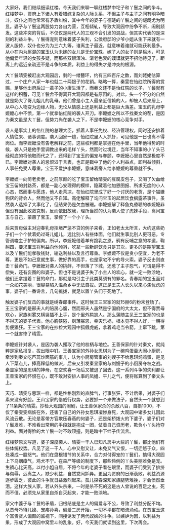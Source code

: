 
大家好，我们继续细读红楼。今天我们来聊一聊红楼梦中坨子和丫鬟之间的争斗。红楼梦中，贾府上下诸人有着错综复杂的人际关系，不但主子与主子之间有明争暗斗，奴仆之间也常常有矛盾纠纷，其中今年的婆子与德琏的丫鬟之间的龌龊尤为明显。婆子与丫鬟这两股势力各自为营，互相倾轧，导致大观园中纷争不断，闹剧频发。这些冲突的背后，不仅仅是两代人的三观不合引发的混战，但其实代表的是深刻的利益斗争。丫鬟得宠则意味着婆子失利，公侯府邸的少爷小姐从生下来就有一波人服侍，奴仆也分为为三六九等，谁离主子最近，就意味着谁就可能获利最多。从小在内为厮混的宝玉认为未嫁的女儿是无价宝珠，嫁了人的女子则是榆木，可见他偏爱年轻的女孩多疑，而那些双眼浑浊、渐老色衰的馍馍就更不招他待见了。距离上的远近亲疏还不是斗争的本质，利益上的得失才是冲突的根源。

大丫鬟晴雯被赶出大观园后，剩的一缕簪环，约有三四百斤之数，而刘姥姥估算过，一个庄户人家一年也就二十两银子的花销。略略一算，秦雯在怡红院所得的赏赐，足够他出府后过一辈子的小康生活了，而秦文还不是怡红院的长子，丫鬟就有这样的积蓄，可见丫鬟舍不得离开大观园都是有原因的。对此，头一个不分的自然就是奶大了哥儿姐儿的乳母。他们曾是小主人最亲近信赖的人，却被人后来居上，从中心人物变为边缘人物，无论从情感上还是利益上都是巨大落差。宝玉的乳母李嬷嬷心中不愤，第一个就拿怡红院的袭人开刀。李嬷嬷之所以不找秦文的茬，是因为秦文虽是大丫鬟，但势力尚在袭人之下，不是李嬷嬷的核心竞争对手。

袭人是事实上的怡红院的总理大臣，抓着人事任免权、经济管理权，同时还安排着人情往来、诸事调度。袭人回家一趟，怡红院里人人抓虾，可见他是一日也离不得岗位。而李嬷嬷没有告老解释之前，这些权利都是掌握在他手里，当年他得势的时候，袭人只是他手里调教出来的毛样丫头，然而时过境迁，当年不知事的小丫头已经彻底的将他取而代之了，还得到了宝玉的偏宠与眷顾，李嬷嬷心里自然是极度不已。李嬷嬷对袭人的忌恨溢于言表，也正是戳中了他的个人利益点，即利益倾斜，人事任免受人尊重。宝玉不爱护李嬷嬷，意味着旁人给李嬷嬷的尊重就不多。

李嬷嬷一向倚老卖老，之前厚颜的吃了宝玉留给晴雯的豆腐皮包子，又喝了欠血给宝玉留的封路茶，都是一副心安理得的模样，隐藏着他加恩图报、所求无度的小人心态，然而事与愿违，他人走茶凉，在怡红院里成了好一个讨厌的老货，是个猫嫌狗厌的背会人，然而他又不自知。高佬解释了询问宝玉的起居饮食枫露茶事件，虽然袭人选择了大事化了，但结果仍是欠血被碾。李嬷嬷解了释鱼丸昏聩的李嬷嬷非但没有因此收敛克制，反而依旧故我，理所当然的认为袭人使了虎妹手段，离间宝玉与自己，蒙蔽了宝玉，掌控了一个小丫头。

后来贾母做主对迎春乳母拒堵严惩不贷的例子来看，正如老太太所言，大约这些奶子们一个个仗着奶过哥儿姐儿，远比别人有些体面，他们就生事比别人更可恶，专管调唆主子护短偏向。所以，李嬷嬷借着羊有跪乳之恩，鸦有反哺之意的孝道，鞠躬四，要求宝玉将利益向他倾斜，吃拿一些新鲜饮食只是其次，更多的是期望宝玉以及丫鬟们能孝敬钱财，输送利益以及言行尊重。李嬷嬷不仅是贪小便宜，为老不尊，更是不如己意就生事，做好靠的高手，也是家宅不宁的导火索。婆子反击则直击丫鬟命门。李嬷嬷对袭人的挑衅，不但落了下城，还惹了主子怨气，可谓是得不偿失，还有妄图的和婆子。但也不是说婆子失了小主人的欢心，就一定一败涂地，他们还拿捏着丫鬟的命门，那就是勾引主子此类莫须有的罪名。青春期的宝玉面对一众如花美丽，很容易陷入温柔乡中无法自拔。这正是王夫人长久以来心焦忧虑的事，婆子们一番谗言，几句挑拨，就足以置丫头们于死地了。

触发婆子们反击的事就是绣春郎事件。这时候王三宝家的就15赫6的粉末登场了。王三宝家的是邢夫人的陪房心腹，然而邢夫人虽然是宁国府的大太太，但不得贾母欢心，家族树雾又横竖插不上手，是个里外尴尬人。那么蒲随主见王三宝家的也是不得志的婆子代表。他心胸狭隘，刻薄寡恩，幸灾乐祸，根本见不得人好，一朝得势便猖狂。王三宝家的在抄检大观园中狐假虎威，拿着鸡毛当令箭，上窜下跳，第一个就害惨了晴雯。

李嬷嬷针对袭人，是因为袭人攫取了他的权柄与地位。王善保家的针对秦文，就纯粹是家私报复，拔出眼中钉。王善宝家的外孙女思琪为了一碗鸡蛋羹大闹小厨房，牵涉到秦文吃芦蒿炒面筋的事儿，认为小厨房管事的刘嫂子不给思琪炖鸡蛋，是见人下菜点儿，捧高踩低的做派，后来又引发秦显家的与刘嫂子的小厨房夺权之战。秦显家的是思琪的神母，在空欢喜一场后又被退了回去。这一系列斗争的失利都让王善宝家的怀恨在心，既不敢对安排人事的凤姐、平儿之气，便将账算到了秦文头上。

天巧、晴雯与思琪一样，都是性格刚烈的直脾气，行事张狂，不计后果，对婆子们素来没有好脸。王山宝家的借威行权势，必要抓一个来做法子，自然头一个就想到了11条条的晴雯。抄检大观园的闹剧，让王善保家杀的杀敌八百，自损1000，不仅了秦雯雯病妖在外，还害了自己的外孙女思琪凄惨身死，大观园中诸多女儿因此风流云散。无论是客带方官欺压春燕的何婆子，还是架桥拨火的下婆子，婆子们对丫鬟发难，不难看出常用的手段就是抱成一团，仗着自己资历老，欺负小丫头抢夺利益。面对得脸的大丫鬟一时不敢顶撞，则是暗中下绊子传流言。

红楼梦原文写道，婆子深度袭人、晴雯一干人已知凡房中大些的丫鬟，都比他们有些体统权势。凡见了这一干人，心中又慰又让，未免又气又恨，一切迁怒于众，四处凑成一股怒气。他们在盘根错节的关系中，合力对付得宠的丫鬟们，搞得大观园上下乌烟瘴气，鸡犬不宁。在森严等级的制度下，那些伶俐的丫头美丽难免是宠。生骄心比天高，以付小姐自居，不将今年的老婆子看在眼里，而婆子们受到了排挤与侮辱，远离主人，缺少利益，自然党同妒异。更因为贾府的日渐衰败，利益资源逐步匮乏，彼此的斗争就日益激烈起来。孤儿探春深知家族腿势难挽，才会愤然垂泪。这样大族人家，若从外头杀来，一时是杀不死的这是古人曾说的百足之虫，死而不僵，必须先从家里自杀自灭起来，才能一败涂地。

家父中婆子与丫鬟的矛盾，归根结底是主人的偏爱与不公，导致了利益分配不均。从贾母冷待儿媳、宠疼孙喜，偏爱二房开始，一切不平都在暗流涌动。在贾宝玉这个富贵贤人偏颇的监视下，间接诱发了两代奴婢的斗争。以嫉妒为因，以利益为果，形成了大观园中窝里斗的乱象。好，今天我们就读到这里，下次再会。


